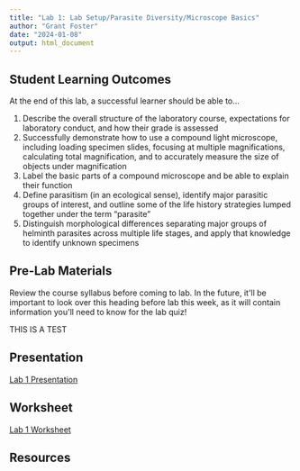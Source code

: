 ```yaml
---
title: "Lab 1: Lab Setup/Parasite Diversity/Microscope Basics"
author: "Grant Foster"
date: "2024-01-08"
output: html_document
---
```





## Student Learning Outcomes

At the end of this lab, a successful learner should be able to…

1. Describe the overall structure of the laboratory course, expectations for laboratory conduct, and how their grade is assessed
2. Successfully demonstrate how to use a compound light microscope, including loading specimen slides, focusing at multiple magnifications, calculating total magnification, and to accurately measure the size of objects under magnification
3. Label the basic parts of a compound microscope and be able to explain their function
4. Define parasitism (in an ecological sense), identify major parasitic groups of interest, and outline some of the life history strategies lumped together under the term “parasite”
5. Distinguish morphological differences separating major groups of helminth parasites across multiple life stages, and apply that knowledge to identify unknown specimens

## Pre-Lab Materials
Review the course syllabus before coming to lab. In the future, it'll be important to look over this heading before lab this week, as it will contain information you'll need to know for the lab quiz!

THIS IS A TEST 

## Presentation
[Lab 1 Presentation](Lab1Presentation.pdf)

## Worksheet
[Lab 1 Worksheet](/lab/lab1_diversity/531Lab1Worksheet.docx)

## Resources

